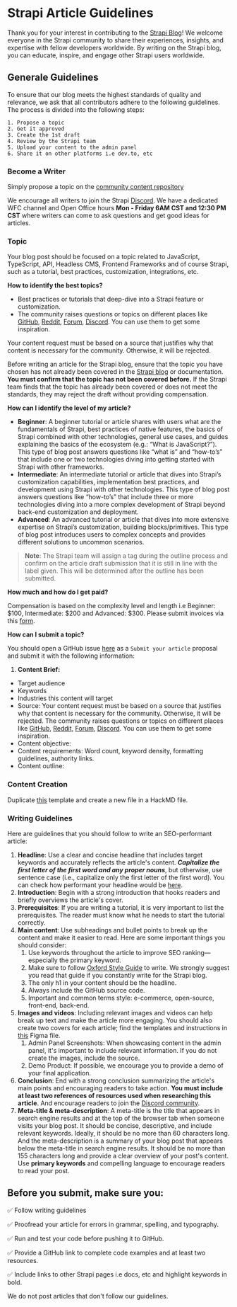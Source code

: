 # Strapi Article Guidelines

Thank you for your interest in contributing to the [Strapi Blog](https://strapi.io/blog)! We welcome everyone in the Strapi community to share their experiences, insights, and expertise with fellow developers worldwide. By writing on the Strapi blog, you can educate, inspire, and engage other Strapi users worldwide.

## Generale Guidelines

To ensure that our blog meets the highest standards of quality and relevance, we ask that all contributors adhere to the following guidelines. The process is divided into the following steps: 

    1. Propose a topic
    2. Get it approved 
    3. Create the 1st draft
    4. Review by the Strapi team
    5. Upload your content to the admin panel
    6. Share it on other platforms i.e dev.to, etc

### Become a Writer

Simply propose a topic on the [community content repository](https://github.com/strapi/community-content)

We encourage all writers to join the Strapi [Discord](http://discord.com/invite/strapi). We have a dedicated WFC channel and Open Office hours **Mon - Friday 6AM CST and 12:30 PM CST** where writers can come to ask questions and get good ideas for articles. 

### Topic

Your blog post should be focused on a topic related to JavaScript, TypeScript, API, Headless CMS, Frontend Frameworks and of course Strapi, such as a tutorial, best practices, customization, integrations, etc. 

**How to identify the best topics?** 

- Best practices or tutorials that deep-dive into a Strapi feature or customization.
- The community raises questions or topics on different places like [GitHub](https://github.com/strapi/community-content/issues?q=is%3Aissue+is%3Aopen+label%3A%22request+by+author%22), [Reddit](https://www.reddit.com/r/Strapi/), [Forum](https://forum.strapi.io/), [Discord](https://discord.com/invite/strapi). You can use them to get some inspiration.

Your content request must be based on a source that justifies why that content is necessary for the community. Otherwise, it will be rejected.

Before writing an article for the Strapi blog, ensure that the topic you have chosen has not already been covered in the [Strapi blog](https://strapi.io/blog) or documentation. **You must confirm that the topic has not been covered before.** If the Strapi team finds that the topic has already been covered or does not meet the standards, they may reject the draft without providing compensation.

**How can I identify the level of my article?**

- **Beginner**: A beginner tutorial or article shares with users what are the fundamentals of Strapi, best practices of native features, the basics of Strapi combined with other technologies, general use cases, and guides explaining the basics of the ecosystem (e.g.: “What is JavaScript?”). This type of blog post answers questions like “what is” and “how-to’s” that include one or two technologies diving into getting started with Strapi with other frameworks.
- **Intermediate**: An intermediate tutorial or article that dives into Strapi’s customization capabilities, implementation best practices, and development using Strapi with other technologies. This type of blog post answers questions like “how-to’s” that include three or more technologies diving into a more complex development of Strapi beyond back-end customization and deployment.
- **Advanced**: An advanced tutorial or article that dives into more extensive expertise on Strapi’s customization, building blocks/primitives. This type of blog post introduces users to complex concepts and provides different solutions to uncommon scenarios.

> **Note**: The Strapi team will assign a tag during the outline process and confirm on the article draft submission that it is still in line with the label given. This will be determined after the outline has been submitted.

**How much and how do I get paid?**

Compensation is based on the complexity level and length i.e Beginner: $100, Intermediate: $200 and Advanced: $300. Please submit invoices via this [form](https://docs.google.com/forms/d/e/1FAIpQLSeD59R4fR5dEJIRh4JhUpBlKAi9yX5YeJIMsn-3gUFVj-bMjg/viewform).

**How can I submit a topic?**

You should open a GitHub issue [here](https://github.com/strapi/community-content/issues/new/choose) as a `Submit your article` proposal and submit it with the following information: 

1. **Content Brief:** 
- Target audience
- Keywords
- Industries this content will target
- Source: Your content request must be based on a source that justifies why that content is necessary for the community. Otherwise, it will be rejected. The community raises questions or topics on different places like [GitHub](https://github.com/strapi/community-content/issues?q=is%3Aissue+is%3Aopen+label%3A%22request+by+author%22), [Reddit](https://www.reddit.com/r/Strapi/), [Forum](https://forum.strapi.io/), [Discord](https://discord.com/invite/strapi). You can use them to get some inspiration.
- Content objective:
- Content requirements: Word count, keyword density, formatting guidelines, authority links.
- Content outline:

### Content Creation

Duplicate [this](https://hackmd.io/@n9iE6OLbTuerd-EzyryQ2A/Team_template/edit) template and create a new file in a HackMD file. 

### Writing Guidelines

Here are guidelines that you should follow to write an SEO-performant article: 

1. **Headline**: Use a clear and concise headline that includes target keywords and accurately reflects the article's content. ***Capitalize the first letter of the first word and any proper nouns***, but otherwise, use sentence case (i.e., capitalize only the first letter of the first word). You can check how performant your headline would be [here](https://www.monsterinsights.com/headline-analyzer/).  
2. **Introduction**: Begin with a strong introduction that hooks readers and briefly overviews the article's cover.
3. **Prerequisites**: If you are writing a tutorial, it is very important to list the prerequisites. The reader must know what he needs to start the tutorial correctly.
4. **Main content**: Use subheadings and bullet points to break up the content and make it easier to read. Here are some important things you should consider: 
    1. Use keywords throughout the article to improve SEO ranking—especially the primary keyword. 
    2. Make sure to follow [Oxford Style Guide](https://www.ox.ac.uk/sites/files/oxford/media_wysiwyg/University%20of%20Oxford%20Style%20Guide.pdf) to write. We strongly suggest you read that guide if you constantly write for the Strapi blog. 
    3. The only h1 in your content should be the headline. 
    4. Always include the GitHub source code. 
    5. Important and common terms style: e-commerce, open-source, front-end, back-end. 
5. **Images and videos**: Including relevant images and videos can help break up text and make the article more engaging. You should also create two covers for each article; find the templates and instructions in [this](https://www.figma.com/file/gI8PcsqInk3DAwfIxmcyPI/Writers-Blog-Banners?node-id=2105-102&t=mpIkMTSK38hRhrwo-0) Figma file. 
    1. Admin Panel Screenshots: When showcasing content in the admin panel, it's important to include relevant information. If you do not create the images, include the source.
    2. Demo Product: If possible, we encourage you to provide a demo of your final application.
6. **Conclusion**: End with a strong conclusion summarizing the article's main points and encouraging readers to take action. **You must include at least two references of resources used when researching this article**. And encourage readers to join the [Discord community](http://discord.com/invite/strapi). 
7. **Meta-title & meta-description**: A meta-title is the title that appears in search engine results and at the top of the browser tab when someone visits your blog post. It should be concise, descriptive, and include relevant keywords. Ideally, it should be no more than 60 characters long. And the meta-description is a summary of your blog post that appears below the meta-title in search engine results. It should be no more than 155 characters long and provide a clear overview of your post's content. Use **primary keywords** and compelling language to encourage readers to read your post.


 
 ## Before you submit, make sure you: 
  
 ✅ Follow writing guidelines
  
 ✅ Proofread your article for errors in grammar, spelling, and typography.

 ✅ Run and test your code before pushing it to GitHub.

 ✅ Provide a GitHub link to complete code examples and at least two resources. 

 ✅ Include links to other Strapi pages i.e docs, etc and highlight keywords in bold. 
  
 We do not post articles that don't follow our guidelines.
 

